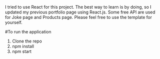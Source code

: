 I tried to use React for this project. The best way to learn is by doing, so I updated my previous portfolio page using React.js. Some free API are used for Joke page and Products page.
Please feel free to use the template for yourself. 


#To run the application
1. Clone the repo 
2. npm install
3. npm start
